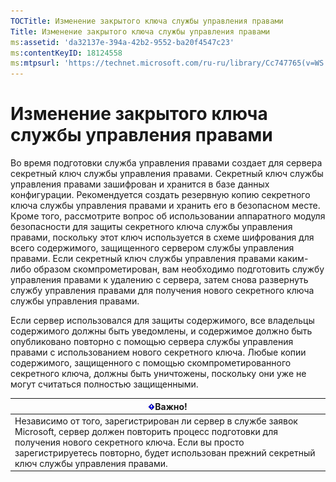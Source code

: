 ```yaml
---
TOCTitle: Изменение закрытого ключа службы управления правами
Title: Изменение закрытого ключа службы управления правами
ms:assetid: 'da32137e-394a-42b2-9552-ba20f4547c23'
ms:contentKeyID: 18124558
ms:mtpsurl: 'https://technet.microsoft.com/ru-ru/library/Cc747765(v=WS.10)'
---
```


Изменение закрытого ключа службы управления правами
===================================================

Во время подготовки служба управления правами создает для сервера секретный ключ службы управления правами. Секретный ключ службы управления правами зашифрован и хранится в базе данных конфигурации. Рекомендуется создать резервную копию секретного ключа службы управления правами и хранить его в безопасном месте. Кроме того, рассмотрите вопрос об использовании аппаратного модуля безопасности для защиты секретного ключа службы управления правами, поскольку этот ключ используется в схеме шифрования для всего содержимого, защищенного сервером службы управления правами. Если секретный ключ службы управления правами каким-либо образом скомпрометирован, вам необходимо подготовить службу управления правами к удалению с сервера, затем снова развернуть службу управления правами для получения нового секретного ключа службы управления правами.

Если сервер использовался для защиты содержимого, все владельцы содержимого должны быть уведомлены, и содержимое должно быть опубликовано повторно с помощью сервера службы управления правами с использованием нового секретного ключа. Любые копии содержимого, защищенного с помощью скомпрометированного секретного ключа, должны быть уничтожены, поскольку они уже не могут считаться полностью защищенными.

| ![](images/Cc747765.Important(WS.10).gif)Важно!                                                                                                                                                                                              |
|---------------------------------------------------------------------------------------------------------------------------------------------------------------------------------------------------------------------------------------------------------------------------|
| Независимо от того, зарегистрирован ли сервер в службе заявок Microsoft, сервер должен повторить процесс подготовки для получения нового секретного ключа. Если вы просто зарегистрируетесь повторно, будет использован прежний секретный ключ службы управления правами. |
